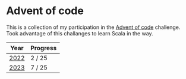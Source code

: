 # Advent of code
This is a collection of my participation in the [Advent of code](https://adventofcode.com/) challenge. Took advantage of this challanges to learn Scala in the way.

| Year                                   | Progress |
|----------------------------------------|----------|
| [2022](https://adventofcode.com/2022/) | 2 / 25   |
| [2023](https://adventofcode.com/2023/) | 7 / 25   |
